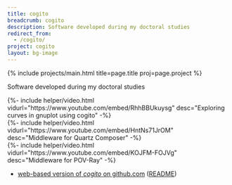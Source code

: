 ```yaml
---
title: cogito
breadcrumb: cogito
description: Software developed during my doctoral studies
redirect_from:
  - /cogito/
project: cogito
layout: bg-image
---
```


{% include projects/main.html title=page.title proj=page.project %}

Software developed during my doctoral studies

<div class="mb-2 p-3">
  {%- include helper/video.html
      vidurl="https://www.youtube.com/embed/RhhBBUkuysg"
      desc="Exploring curves in gnuplot using cogito"
  -%}
</div>

<div class="mb-2 p-3">
  {%- include helper/video.html
      vidurl="https://www.youtube.com/embed/HntNs71JrOM"
      desc="Middleware for Quartz Composer"
  -%}
</div>

<div class="mb-2 p-3">
  {%- include helper/video.html
      vidurl="https://www.youtube.com/embed/KOJFM-FOJVg"
      desc="Middleware for POV-Ray"
  -%}
</div>

* [web-based version of <em>cogito</em> on github.com](https://github.com/dhhepting/cogito) ([README](https://github.com/dhhepting/cogito/blob/master/README.md))

